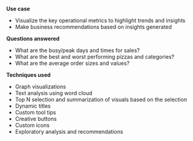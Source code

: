 **Use case**
- Visualize the key operational metrics to highlight trends and insights 
- Make business recommendations based on insights generated

**Questions answered**
- What are the busy/peak days and times for sales?
- What are the best and worst performing pizzas and categories?
- What are the average order sizes and values?

**Techniques used**
- Graph visualizations
- Text analysis using word cloud 
- Top N selection and summarization of visuals based on the selection
- Dynamic titles
- Custom tool tips
- Creative buttons
- Custom icons 
- Exploratory analysis and recommendations
